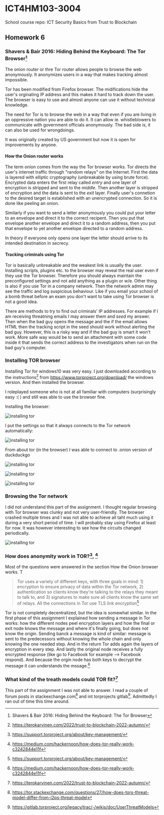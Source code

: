 # ICT4HM103-3004
School course repo: ICT Security Basics from Trust to Blockchain

## Homework 6

### Shavers & Bair 2016: Hiding Behind the Keyboard: The Tor Browser[^torbook]

The onion router or thre Tor router allows people to browse the web anonymously. It anonymizes users in a way that makes tracking almost impossible. 

Tor has been modified from Firefox browser. The midifications hide the user's orginating IP address and this makes it hard to track down the user. The browser is easy to use and almost anyone can use it without technical knowledge. 

The need for Tor is to browse the web in a way that even if you are living in an oppressive nation you are able to do it. It can allow ie. whistleblowers to communicate with government officials anonymously. The bad side is, it can also be used for wrongdoings. 

It was originally created by US government but now it is open for improvements by anyone.

#### How the Onion router works

The term onion comes from the way the Tor browser works. Tor directs the user's internet traffic through "random relays" on the Internet. First the data is layered with elliptic cryptography (unbreakable by using brute force). Encrypted data enters the first relay called *entry* and one layer of encryption is stripped and sent to the *middle*. Then another layer is stripped of encryption and the data is sent to the *exit* layer. Finally user's connetion to the desired target is established with an unencrypted connection. So it is done like peeling an onion.

Similarly if you want to send a letter anonymously you could put your letter to an envelope and direct it to the correct recipent. Then you put that envelope another envelope and direct it to a random address, then you put that envelope to yet another envelope directed to a random address.

In theory if everyone only opens one layer the letter should arrive to its intended destination in secrecy.


#### Tracking criminals using Tor

Tor is basically unbreakable and the weakest link is usually the user. Installing scripts, plugins etc. to the browser may reveal the real user even if they use the Tor browser. Therefore you should always maintain the preconfigured settings and not add anything as a plugin or w/e. Other thing is also if you use Tor in a company network. Then the network admin may see the traffic and log suspicious behaviour. Like if you email your school of a bomb threat before an exam you don't want to take using Tor browser is not a good idea.

There are methods to try to find out criminals' IP addresses. For example if I am receiving threatning emails I may answer them and *seed* my answer. Then when the bad guy opens the message and the if the email allows HTML then the tracking script in the seed should work without alerting the bad guy. However, this is a risky way and if the bad guy is smart it won't work. More safe way would be to send an attachment with some code inside it that sends the correct address to the investigators when run on the bad guy's computer.

### Installing TOR browser

Installing Tor for windows10 was very easy. I just downloaded according to the instructions[^instructions] from https://www.torproject.org/download/ the windows version. And then installed the browser.

I roleplayed someone who is not at all familiar with computers (surprisingly easy :( ) and still was able to use the browser fine.

Installing the browser: 

![installing tor](/pics/tor1.JPG)

I put the settings so that it always connects to the Tor network automatically:

![installing tor](/pics/tor4.JPG)

From about tor (in the browser) I was able to connect to .onion version of duckduckgo

![installing tor](/pics/tor6.JPG)

![installing tor](/pics/tor7.JPG)

![installing tor](/pics/tor8.JPG)

### Browsing the Tor  network

I did not understand this part of the assignment. I thought regular browsing with Tor browser was clunky and not very user-friendly. The browser crashed multiple times and I was not able to achieve all taht much using it during a very short period of time. I will probably stay using Firefox at least for now. It was however interesting to see how the circuits changed periodically.

![installing tor](/pics/tor9.JPG)

### How does anonymity work in TOR?[^torsite], [^torwork]

Most of the questions were answered in the section How the Onion browser works. T

>Tor uses a variety of different keys, with three goals in mind: 1) encryption to ensure privacy of data within the Tor network, 2) authentication so clients know they're talking to the relays they meant to talk to, and 3) signatures to make sure all clients know the same set of relays. All the connections in Tor use TLS link encryption[^torsite]

Tor is not completely decentralized, but the idea is somewhat similar. In the first phase of this assignment I explained how sending a message in Tor works: how the different nodes peel encryption layers and how the final or exit node knows the message and where it's finally going, but does not know the origin. Sending banck a message is kind of similar: message is sent to the predecessors without knowing the whole chain and only knowing the one needed step. And in the return Tor adds again the layers of encryption in every step. And lastly the original node receives a fully encrypted response (like go to Facebook for example --> Facebook respond). And because the orgin node has both keys to decrypt the message it can understands the mssage.[^torwork] 

### What kind of the treath models could TOR fit?[^instructions]

This part of the assignment I was not able to answer. I read a couple of forum posts in stackexchange.com[^threat1] and int torprojects gitlab[^threat2]. Admittedly I ran out of time this time around.

[^torbook]: Shavers & Bair 2016: Hiding Behind the Keyboard: The Tor Browser
[^torsite]: https://support.torproject.org/about/key-management/
[^torwork]: https://medium.com/hackernoon/how-does-tor-really-work-c3242844e11f
[^instructions]: https://terokarvinen.com/2022/trust-to-blockchain-2022-autumn/
[^threat1]: https://tor.stackexchange.com/questions/27/how-does-tors-threat-model-differ-from-i2ps-threat-model
[^threat2]: https://gitlab.torproject.org/legacy/trac/-/wikis/doc/UserThreatModels